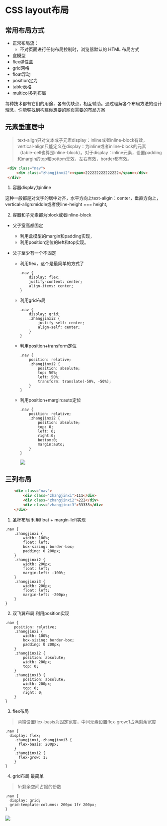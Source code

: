 # CSS layout布局
## 常用布局方式
- 正常布局流：
  - 不对页面进行任何布局控制时，浏览器默认的 HTML 布局方式
- 盒模型
- flex弹性盒
- grid网格
- float浮动
- position定为
- table表格
- multicol多列布局

每种技术都有它们的用途，各有优缺点，相互辅助。通过理解各个布局方法的设计理念，你能够找到构建你想要的网页需要的布局方案

## 元素垂直居中

>text-align只对文本或子元素display：inline或者inline-block有效，vertical-align只能定义在display：为inline或者inline-block的元素（table-cell也算是inline-block）。对于display：inline元素，设置padding和margin的top和bottom无效，左右有效，border都有效。

```html
 <div class="nav">
     <div class="zhangjinxi2"><span>222222222222222</span></div>
 </div>
```
1. 容器display为inline

这种一般都是对文字的居中对齐，水平方向上text-aligin：center，垂直方向上，vertical-align:middle或者使line-height === height,

2. 容器和子元素都为block或者inline-block

- 父子宽高都固定
  - 利用盒模型的margin和padding实现，
  - 利用position定位的left和top实现。

- 父子至少有一个不固定
  - 利用flex，这个是最简单的方式了  
    ```less
    .nav {
        display: flex;
        justify-content: center;
        align-items: center;
    }
    ```
  - 利用grid布局
    ```less
    .nav {
        display: grid;
        .zhangjinxi2 {
            justify-self: center;
            align-self: center;
        }
    }
    ```
  - 利用position+transform定位
      ```less
      .nav {
          position: relative;
          .zhangjinxi2 {
              position: absolute;
              top: 50%;
              left: 50%;
              transform: translate(-50%, -50%);
          }
      }
      ```
  - 利用position+margin:auto定位

    ```less
    .nav {
        position: relative;
        .zhangjinxi2 {
            position: absolute;
            top: 0;
            left: 0;
            right:0;
            bottom:0;
            margin:auto;
        }
    }
    ```
    ![](https://p1-jj.byteimg.com/tos-cn-i-t2oaga2asx/gold-user-assets/2020/4/10/171635d0cd9048c1~tplv-t2oaga2asx-image.image)

## 三列布局

```html
    <div class="nav">
        <div class="zhangjinxi">111</div>
        <div class="zhangjinxi2">222</div>
        <div class="zhangjinxi3">33333</div>
    </div>
```
1.  圣杯布局 利用float + margin-left实现

```less
.nav {
    .zhangjinxi {
        width: 100%;
        float: left;
        box-sizing: border-box;
        padding: 0 200px;
    }
    .zhangjinxi2 {
        width: 200px;
        float: left;
        margin-left: -100%;
    }
    .zhangjinxi3 {
        width: 200px;
        float: left;
        margin-left: -200px;
    }
}
```
2. 双飞翼布局 利用position实现

```less
.nav {
    position: relative;
    .zhangjinxi {
        width: 100%;
        box-sizing: border-box;
        padding: 0 200px;
    }
    .zhangjinxi2 {
        position: absolute;
        width: 200px;
        top: 0;
    }
    .zhangjinxi3 {
        position: absolute;
        width: 200px;
        top: 0;
        right: 0;
    }
}
```
3. flex布局

>两端设置flex-basis为固定宽度，中间元素设置flex-grow:1占满剩余宽度

```less
.nav {
  display: flex;
    .zhangjinxi,.zhangjinxi3 {
      flex-basis: 200px;
    }
    .zhangjinxi2 {
      flex-grow: 1;
    }
}
```
4. grid布局 最简单

> fr:剩余空间占据的份数
```less
.nav {
  display: grid;
  grid-template-columns: 200px 1fr 200px;
}
```
![](https://p1-jj.byteimg.com/tos-cn-i-t2oaga2asx/gold-user-assets/2020/4/10/17162f97f09b47fa~tplv-t2oaga2asx-image.image)